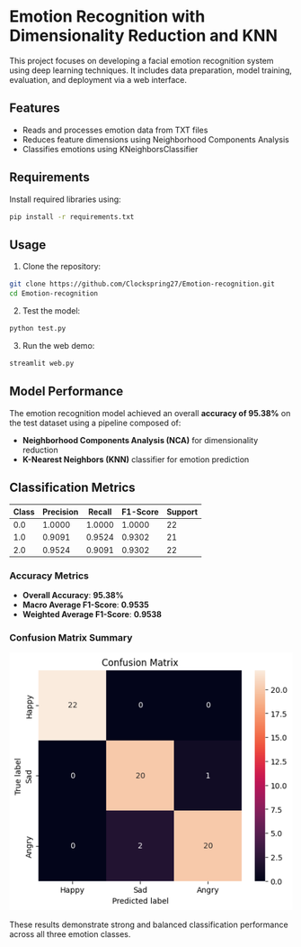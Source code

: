 # Emotion Recognition with Dimensionality Reduction and KNN

This project focuses on developing a facial emotion recognition system using deep learning techniques. It includes data preparation, model training, evaluation, and deployment via a web interface.

## Features

- Reads and processes emotion data from TXT files
- Reduces feature dimensions using Neighborhood Components Analysis
- Classifies emotions using KNeighborsClassifier

## Requirements

Install required libraries using:

```bash
pip install -r requirements.txt
```

## Usage

1. Clone the repository:
```bash
git clone https://github.com/Clockspring27/Emotion-recognition.git
cd Emotion-recognition
```
2. Test the model:
```bash
python test.py
```
3. Run the web demo:
```bash
streamlit web.py
```

## Model Performance

The emotion recognition model achieved an overall **accuracy of 95.38%** on the test dataset using a pipeline composed of:
- **Neighborhood Components Analysis (NCA)** for dimensionality reduction
- **K-Nearest Neighbors (KNN)** classifier for emotion prediction

## Classification Metrics

| Class | Precision | Recall | F1-Score | Support |
|-------|-----------|--------|----------|---------|
| 0.0   | 1.0000    | 1.0000 | 1.0000   | 22      |
| 1.0   | 0.9091    | 0.9524 | 0.9302   | 21      |
| 2.0   | 0.9524    | 0.9091 | 0.9302   | 22      |

### Accuracy Metrics

- **Overall Accuracy**: **95.38%**
- **Macro Average F1-Score**: **0.9535**
- **Weighted Average F1-Score**: **0.9538**

### Confusion Matrix Summary

![alt text](https://github.com/Clockspring27/Emotion-recognition/blob/main/confusion_matrix.png)

These results demonstrate strong and balanced classification performance across all three emotion classes.

